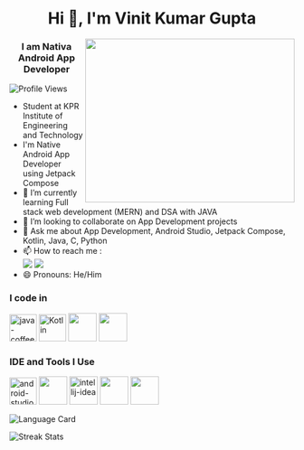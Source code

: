<h1 align="center">Hi 👋, I'm Vinit Kumar Gupta</h1>
<img align="right" width="370" height="290" src="https://i.pinimg.com/originals/47/f0/34/47f0342cec72b800463bf003eac1257e.gif">
<h3 align="center">I am Nativa Android App Developer</h3>
<p align="left"> <img src="https://komarev.com/ghpvc/?username=Official-Vinit&label=Profile%20views&color=0e75b6&style=flat" alt="Profile Views" /> </p>

-  Student at KPR Institute of Engineering and Technology
-  I'm Native Android App Developer using Jetpack Compose                                              
- 🌱 I’m currently learning Full stack web development (MERN) and DSA with JAVA
- 👯 I’m looking to collaborate on App Development projects
- 💬 Ask me about App Development, Android Studio, Jetpack Compose, Kotlin, Java, C, Python 
- 📫 How to reach me :
<br /> [<img src="https://img.shields.io/badge/Gmail-D14836?style=for-the-badge&logo=gmail&logoColor=white" />](https://mail.google.com/mail/u/0/?tab=rm&ogbl#inbox) [<img src="https://img.shields.io/badge/LinkedIn-0077B5?style=for-the-badge&logo=linkedin&logoColor=white" />](https://www.linkedin.com/in/vinit-gupta-kumar/)
- 😄 Pronouns: He/Him
### I code in 
<img width="48" height="48" src="https://img.icons8.com/color/48/java-coffee-cup-logo.png" alt="java-coffee-cup-logo"/> <img width="48" height="48" src="https://img.icons8.com/?size=100&id=ZoxjA0jZDdFZ&format=png&color=000000" alt="Kotlin"/> <img height="50" width="50" src="https://img.icons8.com/color/48/000000/c-programming.png" /> <img height="50" width="50" src="https://img.icons8.com/color/48/000000/python.png" />

### IDE and Tools I Use
<img width="48" height="48" src="https://img.icons8.com/color/48/android-studio--v2.png" alt="android-studio--v2"/> <img height="50" width="50" src="https://img.icons8.com/color/48/000000/visual-studio-code-2019.png"/> <img width="50" height="50" src="https://img.icons8.com/plasticine/100/intellij-idea.png" alt="intellij-idea"/> <img height="50" width="50" src="https://img.icons8.com/color/48/000000/pycharm.png"/> <img height="50" width="50" src="https://img.icons8.com/color/50/000000/git.png"/>
<p><img align="center" src="https://github-readme-stats.vercel.app/api/top-langs?username=Official-Vinit&show_icons=true&locale=en&layout=compact" alt="Language Card" /></p>
<p><img align="center" src="https://github-readme-streak-stats.herokuapp.com/?user=Official-Vinit" alt="Streak Stats" /></p>
